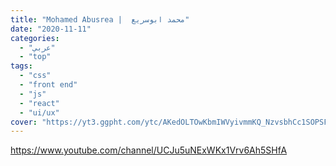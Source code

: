 ```yaml
---
title: "Mohamed Abusrea |  محمد ابوسريع"
date: "2020-11-11"
categories:
  - "عربي"
  - "top"
tags:
  - "css"
  - "front end"
  - "js"
  - "react"
  - "ui/ux"
cover: "https://yt3.ggpht.com/ytc/AKedOLTOwKbmIWVyivmmKQ_NzvsbhCc1SOPSFu5T4Mc1FQ=s176-c-k-c0x00ffffff-no-rj"
---
```


https://www.youtube.com/channel/UCJu5uNExWKx1Vrv6Ah5SHfA
